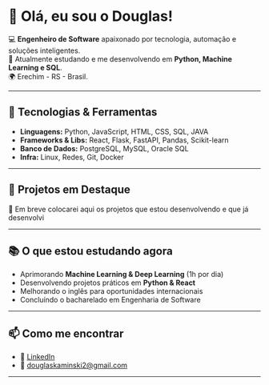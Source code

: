 # 👋 Olá, eu sou o Douglas!

💻 **Engenheiro de Software** apaixonado por tecnologia, automação e soluções inteligentes.  
🎯 Atualmente estudando e me desenvolvendo em **Python, Machine Learning e SQL**.  
🌍 Erechim - RS - Brasil.  

---

## 🚀 Tecnologias & Ferramentas
- **Linguagens:** Python, JavaScript, HTML, CSS, SQL, JAVA  
- **Frameworks & Libs:** React, Flask, FastAPI, Pandas, Scikit-learn  
- **Banco de Dados:** PostgreSQL, MySQL, Oracle SQL  
- **Infra:** Linux, Redes, Git, Docker  

---

## 📂 Projetos em Destaque
🔹 Em breve colocarei aqui os projetos que estou desenvolvendo e que já desenvolvi

---

## 📚 O que estou estudando agora
- Aprimorando **Machine Learning & Deep Learning** (1h por dia)  
- Desenvolvendo projetos práticos em **Python & React**  
- Melhorando o inglês para oportunidades internacionais
- Concluíndo o bacharelado em Engenharia de Software  

---

## 📫 Como me encontrar
- 💼 [LinkedIn](www.linkedin.com/in/douglas-kaminski-22a8b6323) 
- 📧 douglaskaminski2@gmail.com  

---

